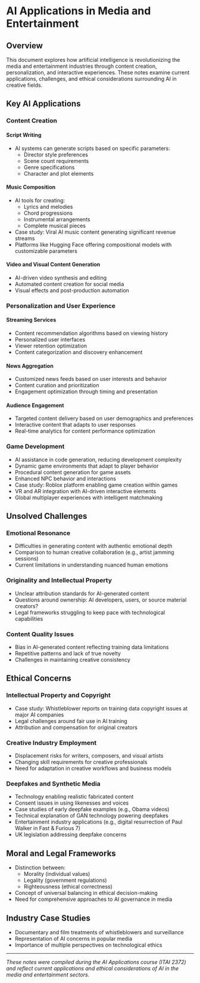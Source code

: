 # AI Applications in Media and Entertainment

## Overview
This document explores how artificial intelligence is revolutionizing the media and entertainment industries through content creation, personalization, and interactive experiences. These notes examine current applications, challenges, and ethical considerations surrounding AI in creative fields.

## Key AI Applications

### Content Creation
#### Script Writing
- AI systems can generate scripts based on specific parameters:
  - Director style preferences
  - Scene count requirements
  - Genre specifications
  - Character and plot elements

#### Music Composition
- AI tools for creating:
  - Lyrics and melodies
  - Chord progressions
  - Instrumental arrangements
  - Complete musical pieces
- Case study: Viral AI music content generating significant revenue streams
- Platforms like Hugging Face offering compositional models with customizable parameters

#### Video and Visual Content Generation
- AI-driven video synthesis and editing
- Automated content creation for social media
- Visual effects and post-production automation

### Personalization and User Experience

#### Streaming Services
- Content recommendation algorithms based on viewing history
- Personalized user interfaces
- Viewer retention optimization
- Content categorization and discovery enhancement

#### News Aggregation
- Customized news feeds based on user interests and behavior
- Content curation and prioritization
- Engagement optimization through timing and presentation

#### Audience Engagement
- Targeted content delivery based on user demographics and preferences
- Interactive content that adapts to user responses
- Real-time analytics for content performance optimization

### Game Development
- AI assistance in code generation, reducing development complexity
- Dynamic game environments that adapt to player behavior
- Procedural content generation for game assets
- Enhanced NPC behavior and interactions
- Case study: Roblox platform enabling game creation within games
- VR and AR integration with AI-driven interactive elements
- Global multiplayer experiences with intelligent matchmaking

## Unsolved Challenges

### Emotional Resonance
- Difficulties in generating content with authentic emotional depth
- Comparison to human creative collaboration (e.g., artist jamming sessions)
- Current limitations in understanding nuanced human emotions

### Originality and Intellectual Property
- Unclear attribution standards for AI-generated content
- Questions around ownership: AI developers, users, or source material creators?
- Legal frameworks struggling to keep pace with technological capabilities

### Content Quality Issues
- Bias in AI-generated content reflecting training data limitations
- Repetitive patterns and lack of true novelty
- Challenges in maintaining creative consistency

## Ethical Concerns

### Intellectual Property and Copyright
- Case study: Whistleblower reports on training data copyright issues at major AI companies
- Legal challenges around fair use in AI training
- Attribution and compensation for original creators

### Creative Industry Employment
- Displacement risks for writers, composers, and visual artists
- Changing skill requirements for creative professionals
- Need for adaptation in creative workflows and business models

### Deepfakes and Synthetic Media
- Technology enabling realistic fabricated content
- Consent issues in using likenesses and voices
- Case studies of early deepfake examples (e.g., Obama videos)
- Technical explanation of GAN technology powering deepfakes
- Entertainment industry applications (e.g., digital resurrection of Paul Walker in Fast & Furious 7)
- UK legislation addressing deepfake concerns

## Moral and Legal Frameworks
- Distinction between:
  - Morality (individual values)
  - Legality (government regulations)
  - Righteousness (ethical correctness)
- Concept of universal balancing in ethical decision-making
- Need for comprehensive approaches to AI governance in media

## Industry Case Studies
- Documentary and film treatments of whistleblowers and surveillance
- Representation of AI concerns in popular media
- Importance of multiple perspectives on technological ethics

---

*These notes were compiled during the AI Applications course (ITAI 2372) and reflect current applications and ethical considerations of AI in the media and entertainment sectors.*
